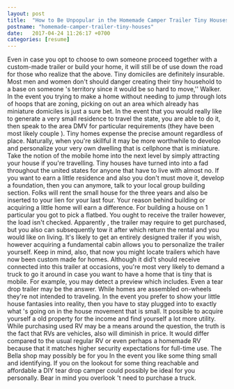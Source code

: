 ```yaml
---
layout: post
title:  "How to Be Unpopular in the Homemade Camper Trailer Tiny Houses Worl"
postname: "homemade-camper-trailer-tiny-houses"
date:   2017-04-24 11:26:17 +0700
categories: [resume]
---
```

Even in case you opt to choose to own someone proceed together with a custom-made trailer or build your home, it will still be of use down the road for those who realize that the above. Tiny domiciles are definitely insurable. Most men and women don't should danger creating their tiny household to a base on someone 's territory since it would be so hard to move,'' Walker. In the event you trying to make a home without needing to jump through lots of hoops that are zoning, picking on out an area which already has miniature domiciles is just a sure bet. In the event that you would really like to generate a very small residence to travel the state, you are able to do it, then speak to the area DMV for particular requirements (they have been most likely couple ). Tiny homes expense the precise amount regardless of place. Naturally, when you're skillful it may be more worthwhile to develop and personalize your very own dwelling that is cellphone that is miniature. Take the notion of the mobile home into the next level by simply attracting your house if you're travelling. Tiny houses have turned into into a fad throughout the united states for anyone that have to live with almost no. If you want to earn a little residence and also you don't must move it, develop a foundation, then you can anymore, talk to your local group building section. Folks will rent the small house for the three years and also be inserted to your lien for your last four. Your reason behind building or acquiring a little home will earn a difference. For building a house on 1 particular you got to pick a flatbed. You ought to receive the trailer however, the load isn't checked. Apparently , the trailer may require to get purchased, but you also can subsequently tow it after which return the rental and you would like on living. It's likely to get an entirely designed trailer if you wish, however acquiring a fundamental cabin allows you to personalize the trailer yourself. Keep in mind, also, that now you might locate trailers which have now been custom made for homes. Although it did't should receive connected into this trailer at occasions, you're most very likely to demand a truck to go it around in case you want to have a home that is tiny that is mobile. For example, you may detect a preview which includes. Even a tear drop trailer may be the answer. While homes are assembled on-wheels they're not intended to traveling. In the event you prefer to show your little house fantasies into reality, then you have to stay plugged into to exactly what 's going on in the house movement that is small. It possible to acquire yourself a old property for the income and find yourself a lot more utility. While purchasing used RV may be a means around the question, the truth is the fact that RVs are vehicles, also will diminish in price. It would differ compared to the usual regular RV or even perhaps a homemade RV because that it matches higher security expectations for full-time use. The Bella shop may possibly be for you In the event you like some thing small and identifying. If you on the lookout for some thing reachable and affordable a DIY tear drop camper could possibly be ideal for you personally. Bear in mind you overlook 't need to purchase a truck.
